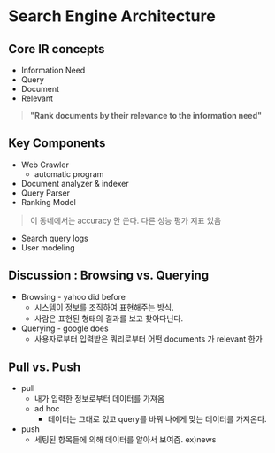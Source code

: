 # Search Engine Architecture

## Core IR concepts

- Information Need
- Query
- Document
- Relevant

> **"Rank documents by their relevance to the information need"**

## Key Components

- Web Crawler
  - automatic program
- Document analyzer & indexer
- Query Parser
- Ranking Model

> 이 동네에서는 accuracy 안 쓴다. 다른 성능 평가 지표 있음

- Search query logs
- User modeling

## Discussion : Browsing vs. Querying

- Browsing - yahoo did before
  - 시스템이 정보를 조직하여 표현해주는 방식.
  - 사람은 표현된 형태의 결과를 보고 찾아다닌다.
- Querying - google does
  - 사용자로부터 입력받은 쿼리로부터 어떤 documents 가 relevant 한가

## Pull vs. Push

- pull
  - 내가 입력한 정보로부터 데이터를 가져옴
  - ad hoc 
    - 데이터는 그대로 있고 query를 바꿔 나에게 맞는 데이터를 가져온다.
- push
  - 세팅된 항목들에 의해 데이터를 알아서 보여줌. ex)news

